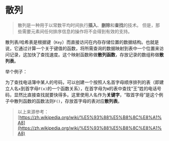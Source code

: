 # 散列

> 散列是一种用于以常数平均时间执行**插入**、**删除**和**查找**的技术。 但是，那些需要元素间任何排序信息的操作将不会得到有效的支持。

散列表/哈希表是根据键（`Key`）而直接访问在内存存储位置的数据结构。也就是说，它通过计算一个关于键值的函数，将所需查询的数据映射到表中一个位置来访问记录，这加快了查找速度。这个映射函数称做**散列函数**，存放记录的数组称做**散列表**。

举个例子：

为了查找电话簿中某人的号码，可以创建一个按照人名首字母顺序排列的表（即建立人名`x`到首字母`F(x)`的一个函数关系），在首字母为`W`的表中查找“王”姓的电话号码，显然比直接查找就要快得多。这里使用人名作为**关键字**，“取首字母”是这个例子中散列函数的函数法则`F()`，存放首字母的表对应**散列表**。

> 以上来源参考：[https://zh.wikipedia.org/wiki/%E5%93%88%E5%B8%8C%E8%A1%A8](https://zh.wikipedia.org/wiki/%E5%93%88%E5%B8%8C%E8%A1%A8)

